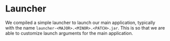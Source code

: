 # Launcher
We compiled a simple launcher to launch our main application, typically with the name `launcher-<MAJOR>.<MINOR>.<PATCH>.jar`. This is so that we are able to customize launch arguments for the main application.
